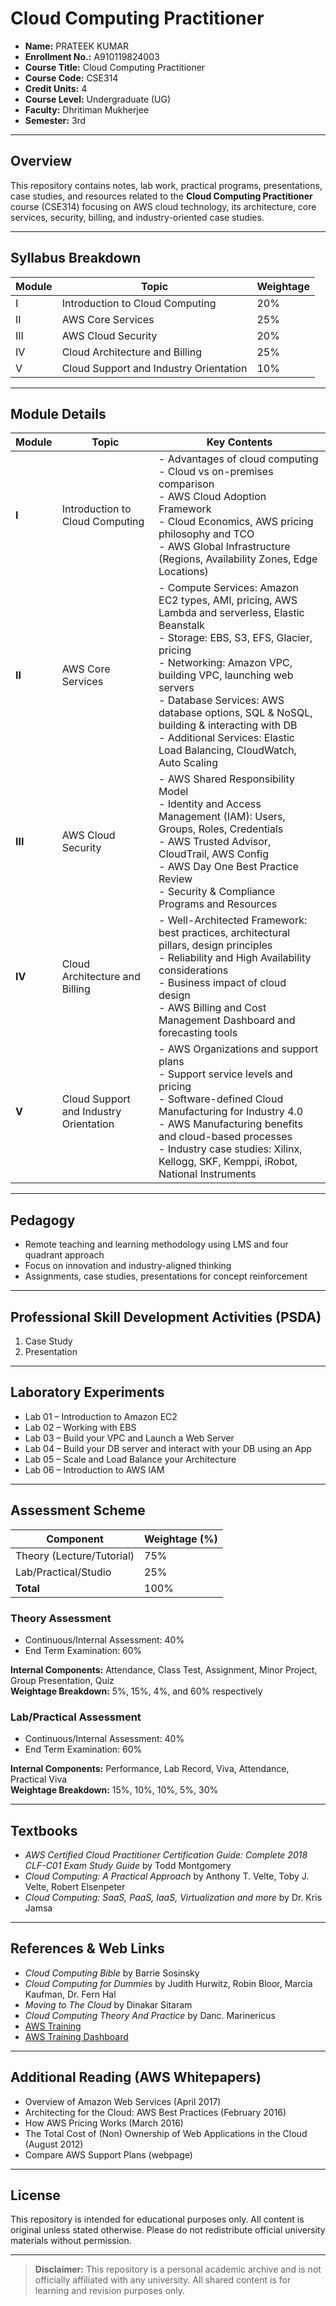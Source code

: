 # Cloud Computing Practitioner

- **Name:** PRATEEK KUMAR
- **Enrollment No.:** A910119824003
- **Course Title:** Cloud Computing Practitioner
- **Course Code:** CSE314
- **Credit Units:** 4
- **Course Level:** Undergraduate (UG)
- **Faculty:** Dhritiman Mukherjee 
- **Semester:** 3rd

---

## Overview

This repository contains notes, lab work, practical programs, presentations, case studies, and resources related to the **Cloud Computing Practitioner** course (CSE314) focusing on AWS cloud technology, its architecture, core services, security, billing, and industry-oriented case studies.

---

## Syllabus Breakdown

| Module | Topic                         | Weightage |
|--------|-------------------------------|-----------|
| I      | Introduction to Cloud Computing| 20%       |
| II     | AWS Core Services             | 25%       |
| III    | AWS Cloud Security            | 20%       |
| IV     | Cloud Architecture and Billing| 25%       |
| V      | Cloud Support and Industry Orientation | 10% |

---

## Module Details

| Module | Topic                           | Key Contents |
|--------|---------------------------------|--------------|
| **I**  | Introduction to Cloud Computing  | - Advantages of cloud computing<br>- Cloud vs on-premises comparison<br>- AWS Cloud Adoption Framework<br>- Cloud Economics, AWS pricing philosophy and TCO<br>- AWS Global Infrastructure (Regions, Availability Zones, Edge Locations) |
| **II** | AWS Core Services                | - Compute Services: Amazon EC2 types, AMI, pricing, AWS Lambda and serverless, Elastic Beanstalk<br>- Storage: EBS, S3, EFS, Glacier, pricing<br>- Networking: Amazon VPC, building VPC, launching web servers<br>- Database Services: AWS database options, SQL & NoSQL, building & interacting with DB<br>- Additional Services: Elastic Load Balancing, CloudWatch, Auto Scaling |
| **III**| AWS Cloud Security              | - AWS Shared Responsibility Model<br>- Identity and Access Management (IAM): Users, Groups, Roles, Credentials<br>- AWS Trusted Advisor, CloudTrail, AWS Config<br>- AWS Day One Best Practice Review<br>- Security & Compliance Programs and Resources |
| **IV** | Cloud Architecture and Billing   | - Well-Architected Framework: best practices, architectural pillars, design principles<br>- Reliability and High Availability considerations<br>- Business impact of cloud design<br>- AWS Billing and Cost Management Dashboard and forecasting tools |
| **V**  | Cloud Support and Industry Orientation | - AWS Organizations and support plans<br>- Support service levels and pricing<br>- Software-defined Cloud Manufacturing for Industry 4.0<br>- AWS Manufacturing benefits and cloud-based processes<br>- Industry case studies: Xilinx, Kellogg, SKF, Kemppi, iRobot, National Instruments |

---

## Pedagogy

- Remote teaching and learning methodology using LMS and four quadrant approach
- Focus on innovation and industry-aligned thinking
- Assignments, case studies, presentations for concept reinforcement

---

## Professional Skill Development Activities (PSDA)

1. Case Study  
2. Presentation  

---

## Laboratory Experiments

- Lab 01 – Introduction to Amazon EC2  
- Lab 02 – Working with EBS  
- Lab 03 – Build your VPC and Launch a Web Server  
- Lab 04 – Build your DB server and interact with your DB using an App  
- Lab 05 – Scale and Load Balance your Architecture  
- Lab 06 – Introduction to AWS IAM  

---

## Assessment Scheme

| Component               | Weightage (%) |
|-------------------------|---------------|
| Theory (Lecture/Tutorial)| 75%          |
| Lab/Practical/Studio     | 25%           |
| **Total**               | 100%          |

### Theory Assessment

- Continuous/Internal Assessment: 40%  
- End Term Examination: 60%  

**Internal Components:** Attendance, Class Test, Assignment, Minor Project, Group Presentation, Quiz  
**Weightage Breakdown:** 5%, 15%, 4%, and 60% respectively

### Lab/Practical Assessment

- Continuous/Internal Assessment: 40%  
- End Term Examination: 60%  

**Internal Components:** Performance, Lab Record, Viva, Attendance, Practical Viva  
**Weightage Breakdown:** 15%, 10%, 10%, 5%, 30%

---

## Textbooks

- _AWS Certified Cloud Practitioner Certification Guide: Complete 2018 CLF-C01 Exam Study Guide_ by Todd Montgomery  
- _Cloud Computing: A Practical Approach_ by Anthony T. Velte, Toby J. Velte, Robert Elsenpeter  
- _Cloud Computing: SaaS, PaaS, IaaS, Virtualization and more_ by Dr. Kris Jamsa  

---

## References & Web Links

- _Cloud Computing Bible_ by Barrie Sosinsky  
- _Cloud Computing for Dummies_ by Judith Hurwitz, Robin Bloor, Marcia Kaufman, Dr. Fern Hal  
- _Moving to The Cloud_ by Dinakar Sitaram  
- _Cloud Computing Theory And Practice_ by Danc. Marinericus  
- [AWS Training](https://aws.amazon.com/training/)  
- [AWS Training Dashboard](https://www.aws.training/Dashboard/?cta=tctopbanner)  

---

## Additional Reading (AWS Whitepapers)

- Overview of Amazon Web Services (April 2017)  
- Architecting for the Cloud: AWS Best Practices (February 2016)  
- How AWS Pricing Works (March 2016)  
- The Total Cost of (Non) Ownership of Web Applications in the Cloud (August 2012)  
- Compare AWS Support Plans (webpage)  

---

## License

This repository is intended for educational purposes only. All content is original unless stated otherwise. Please do not redistribute official university materials without permission.

---

> **Disclaimer:** This repository is a personal academic archive and is not officially affiliated with any university. All shared content is for learning and revision purposes only.
